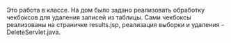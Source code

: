 Это работа в классе. На дом было задано реализовать обработку чекбоксов для удаления записей из таблицы.
Сами чекбоксы реализованы на страничке results.jsp, реализация выборки и удаления - DeleteServlet.java.
